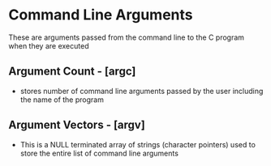 # Command Line Arguments
These are arguments passed from the command line to the C program when they are executed

## Argument Count - [argc]
- stores number of command line arguments passed by the user including the name of the program

## Argument Vectors - [argv]
- This is a NULL terminated array of strings (character pointers) used to store the entire list of
command line arguments


